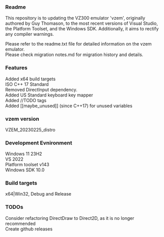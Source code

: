 ### Readme

This repository is to updating the VZ300 emulator 'vzem', originally authored by Guy Thomason, 
to the most recent versions of Visual Studio, the Platform Toolset, and the Windows SDK. 
Additionally, it aims to rectify any compiler warnings.

Please refer to the readme.txt file for detailed information on the vzem emulator.  
Please check migration notes.md for migration history and details.  

### Features
Added x64 build targets  
ISO C++ 17 Standard  
Removed DirectInput dependency.  
Added US Standard keyboard key mapper  
Added //TODO tags  
Added [[maybe_unused]] (since C++17) for unused variables  

### vzem version
VZEM_20230225_distro  

### Development Evnironment
Windows 11 23H2  
VS 2022  
Platform toolset v143  
Windows SDK 10.0  

### Build targets
x64|Win32, Debug and Release  

### TODOs
Consider refactoring DirectDraw to Direct2D, as it is no longer recommended  
Create github releases  


